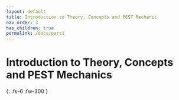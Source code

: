 ```yaml
---
layout: default
title: Introduction to Theory, Concepts and PEST Mechanic
nav_order: 3
has_children: true
permalink: /docs/part1
---
```


# Introduction to Theory, Concepts and PEST Mechanics

{: .fs-6 .fw-300 }
